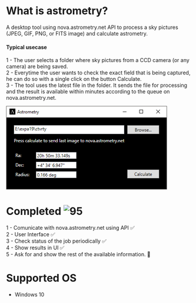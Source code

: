 # What is astrometry?
A desktop tool using nova.astrometry.net API to process a sky pictures (JPEG, GIF, PNG, or FITS image) and calculate astrometry.
#### Typical usecase 
 1 - The user selects a folder where sky pictures from a CCD camera (or any camera) are being saved.</br>
 2 - Everytime the user wants to check the exact field that is being captured, he can do so with a single click on the button Calculate.</br>
 3 - The tool uses the latest file in the folder. It sends the file for processing and the result is available within minutes according to the queue on nova.astrometry.net.</br>

![User Interface](UI.png)

# Completed ![95](https://progress-bar.dev/95)</br>
 1 - Comunicate with nova.astrometry.net using API ✅</br>
 2 - User Interface ✅</br>
 3 - Check status of the job periodically ✅</br>
 4 - Show results in UI ✅</br>
 5 - Ask for and show the rest of the available information. 🔲</br>

# Supported OS
 - Windows 10
